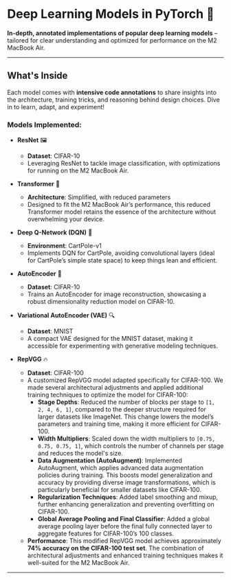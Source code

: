 # Deep Learning Models in PyTorch 🚀

**In-depth, annotated implementations of popular deep learning models** – tailored for clear understanding and optimized for performance on the M2 MacBook Air.

---

## What's Inside 

Each model comes with **intensive code annotations** to share insights into the architecture, training tricks, and reasoning behind design choices. Dive in to learn, adapt, and experiment!

### Models Implemented:

- **ResNet** 🖼️  
  - **Dataset**: CIFAR-10  
  - Leveraging ResNet to tackle image classification, with optimizations for running on the M2 MacBook Air.

- **Transformer** 🔄  
  - **Architecture**: Simplified, with reduced parameters  
  - Designed to fit the M2 MacBook Air’s performance, this reduced Transformer model retains the essence of the architecture without overwhelming your device.

- **Deep Q-Network (DQN)** 🎢  
  - **Environment**: CartPole-v1  
  - Implements DQN for CartPole, avoiding convolutional layers (ideal for CartPole’s simple state space) to keep things lean and efficient.

- **AutoEncoder** 🧩  
  - **Dataset**: CIFAR-10  
  - Trains an AutoEncoder for image reconstruction, showcasing a robust dimensionality reduction model on CIFAR-10.

- **Variational AutoEncoder (VAE)** 🔍  
  - **Dataset**: MNIST  
  - A compact VAE designed for the MNIST dataset, making it accessible for experimenting with generative modeling techniques.

- **RepVGG** 🔥  
  - **Dataset**: CIFAR-100  
  - A customized RepVGG model adapted specifically for CIFAR-100. We made several architectural adjustments and applied additional training techniques to optimize the model for CIFAR-100:
    - **Stage Depths**: Reduced the number of blocks per stage to `[1, 2, 4, 6, 1]`, compared to the deeper structure required for larger datasets like ImageNet. This change lowers the model’s parameters and training time, making it more efficient for CIFAR-100.
    - **Width Multipliers**: Scaled down the width multipliers to `[0.75, 0.75, 0.75, 1]`, which controls the number of channels per stage and reduces the model's size.
    - **Data Augmentation (AutoAugment)**: Implemented AutoAugment, which applies advanced data augmentation policies during training. This boosts model generalization and accuracy by providing diverse image transformations, which is particularly beneficial for smaller datasets like CIFAR-100.
    - **Regularization Techniques**: Added label smoothing and mixup, further enhancing generalization and preventing overfitting on CIFAR-100.
    - **Global Average Pooling and Final Classifier**: Added a global average pooling layer before the final fully connected layer to aggregate features for CIFAR-100’s 100 classes.
  - **Performance**: This modified RepVGG model achieves approximately **74% accuracy on the CIFAR-100 test set**. The combination of architectural adjustments and enhanced training techniques makes it well-suited for the M2 MacBook Air.

---
